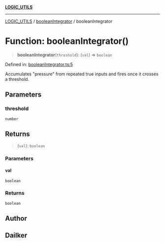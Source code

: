 [**LOGIC_UTILS**](../../README.md)

***

[LOGIC_UTILS](../../README.md) / [booleanIntegrator](../README.md) / booleanIntegrator

# Function: booleanIntegrator()

> **booleanIntegrator**(`threshold`): (`val`) => `boolean`

Defined in: [booleanIntegrator.ts:5](https://github.com/dailker/everyutil/blob/483b8bac7542bbca68c14daba34579f97fabc512/src/logic/booleanIntegrator.ts#L5)

Accumulates "pressure" from repeated true inputs and fires once it crosses a threshold.

## Parameters

### threshold

`number`

## Returns

> (`val`): `boolean`

### Parameters

#### val

`boolean`

### Returns

`boolean`

## Author

## Dailker
